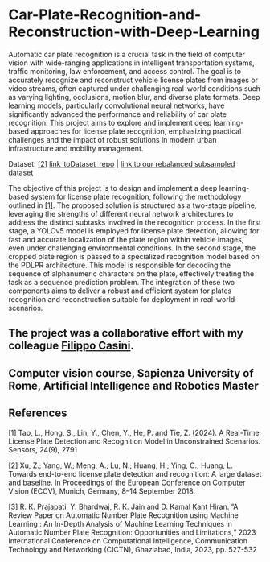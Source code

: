 # Car-Plate-Recognition-and-Reconstruction-with-Deep-Learning

 Automatic car plate recognition is a crucial task in the field of computer vision with wide-ranging
 applications in intelligent transportation systems, traffic monitoring, law enforcement, and access control.
 The goal is to accurately recognize and reconstruct vehicle license plates from images or video streams, often
 captured under challenging real-world conditions such as varying lighting, occlusions, motion blur, and diverse
 plate formats. Deep learning models, particularly convolutional neural networks, have significantly advanced
 the performance and reliability of car plate recognition. This project aims to explore and implement deep
 learning-based approaches for license plate recognition, emphasizing practical challenges and the impact of
 robust solutions in modern urban infrastructure and mobility management.

 Dataset: [[2]](#2) [link_toDataset_repo](https://github.com/detectRecog/CCPD)  |  [link to our rebalanced subsampled dataset](https://drive.google.com/drive/folders/17b7I98G9W3TsrY_xIJaHYKCwosJNkgRX?usp=sharing)

  The objective of this project is to design and implement a deep learning-based system for license plate
 recognition, following the methodology outlined in [[1]](#1). The proposed solution is structured as a two-stage pipeline,
 leveraging the strengths of different neural network architectures to address the distinct subtasks involved in the
 recognition process. In the first stage, a YOLOv5 model is employed for license plate detection, allowing for
 fast and accurate localization of the plate region within vehicle images, even under challenging environmental
 conditions. In the second stage, the cropped plate region is passed to a specialized recognition model based on the
 PDLPR architecture. This model is responsible for decoding the sequence of alphanumeric characters on the plate,
 effectively treating the task as a sequence prediction problem. The integration of these two components aims to
 deliver a robust and efficient system for plates recognition and reconstruction suitable for deployment in real-world scenarios.
 



The project was a collaborative effort with my colleague [Filippo Casini](https://github.com/Filippo-hub).
----------------------------------------------------------------------------------------------------------
Computer vision course, Sapienza University of Rome, Artificial Intelligence and Robotics Master 
--------------------------------------------------------------------------------------------------------------




## References
<a id="1">[1]</a> 
Tao, L., Hong, S., Lin, Y., Chen, Y., He, P. and Tie, Z. (2024). 
A Real-Time License Plate Detection and
Recognition Model in Unconstrained Scenarios. Sensors, 24(9), 2791

<a id="2">[2]</a> 
Xu, Z.; Yang, W.; Meng, A.; Lu, N.; Huang, H.; Ying, C.; Huang, L.
Towards end-to-end license plate
detection and recognition: A large dataset and baseline. In Proceedings of the European Conference on
Computer Vision (ECCV), Munich, Germany, 8–14 September 2018.

<a id="3">[3]</a> 
 R. K. Prajapati, Y. Bhardwaj, R. K. Jain and D. Kamal Kant Hiran.
”A Review Paper on Automatic Number Plate Recognition using Machine Learning : An In-Depth Analysis of Machine Learning Techniques in
Automatic Number Plate Recognition: Opportunities and Limitations,”
2023 International Conference on
Computational Intelligence, Communication Technology and Networking (CICTN), Ghaziabad, India, 2023,
pp. 527-532




